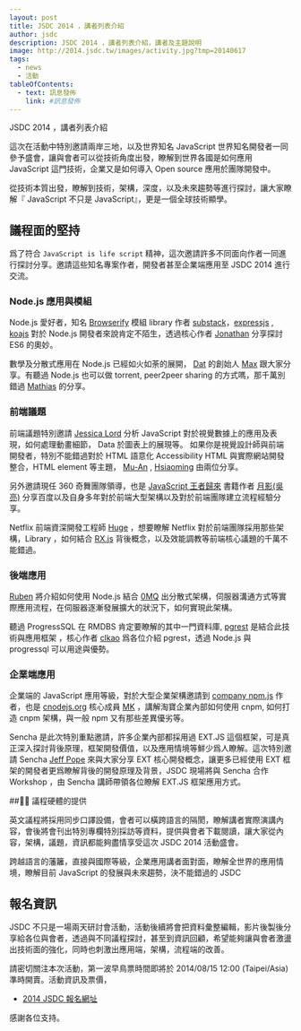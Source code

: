 ```yaml
---
layout: post
title: JSDC 2014 ，講者列表介紹
author: jsdc
description: JSDC 2014 ，講者列表介紹，講者及主題說明
image: http://2014.jsdc.tw/images/activity.jpg?tmp=20140617
tags:
  - news
  - 活動
tableOfContents:
  - text: 訊息發佈
    link: #訊息發佈
---
```


JSDC 2014 ，講者列表介紹

這次在活動中特別邀請兩岸三地，以及世界知名 JavaScript 世界知名開發者一同參予盛會，讓與會者可以從技術角度出發，瞭解到世界各國是如何應用 JavaScript 這門技術，企業又是如何導入 Open source 應用於團隊開發中。

從技術本質出發，瞭解到技術，架構，深度，以及未來趨勢等進行探討，讓大家瞭解『 JavaScript 不只是 JavaScript』，更是一個全球技術顯學。

## 議程面的堅持

爲了符合 `JavaScript is life script` 精神，這次邀請許多不同面向作者一同進行探討分享。邀請這些知名專案作者，開發者甚至企業端應用至 JSDC 2014 進行交流。

### Node.js 應用與模組

Node.js 愛好者，知名 [Browserify](http://browserify.org/) 模組 library 作者 [substack](https://github.com/substack/)，[expressjs](http://expressjs.com/) , [koajs](http://koajs.com/) 對於 Node.js 開發者來說肯定不陌生，透過核心作者 [Jonathan](https://github.com/jonathanong) 分享探討 ES6 的奧妙。

數學及分散式應用在 Node.js 已經如火如荼的展開， [Dat](http://dat-data.com/)  的創始人 [Max](https://github.com/maxogden) 跟大家分享。有聽過 Node.js 也可以做 torrent, peer2peer sharing 的方式嗎，那千萬別錯過 [Mathias](https://github.com/mafintosh) 的分享。

### 前端議題

前端議題特別邀請 [Jessica Lord](https://github.com/jlord) 分析 JavaScript 對於視覺數據上的應用及表現，如何處理動畫細節， Data 於圖表上的展現等。 如果你是視覺設計師與前端開發者，特別不能錯過對於 HTML 語意化 Accessibility HTML 與實際網站開發整合，HTML element 等主題， [Mu-An](https://github.com/muan) , [Hsiaoming](https://github.com/lepture) 由兩位分享。

另外邀請現任 360 奇舞團隊領導，也是 [JavaScript 王者歸來](http://book.douban.com/subject/3120034/) 書籍作者 [月影(吳亮)](https://github.com/akira-cn) 分享百度以及自身多年對於前端大型架構以及對於前端團隊建立流程經驗分享。

Netflix 前端資深開發工程師 [Huge](https://github.com/huang47) ，想要瞭解 Netflix 對於前端團隊採用那些架構，Library ，如何結合 [RX.js](https://github.com/Reactive-Extensions/RxJS) 背後概念，以及效能調教等前端核心議題的千萬不能錯過。

### 後端應用

[Ruben](https://github.com/soggie) 將介紹如何使用 Node.js 結合 [0MQ](http://zeromq.org/) 出分散式架構，伺服器溝通方式等實際應用流程，在伺服器逐漸發展擴大的狀況下，如何實現此架構。

聽過 ProgressSQL 在 RMDBS 肯定要瞭解的其中一門資料庫, [pgrest](https://github.com/pgrest/pgrest) 是結合此技術與應用框架 ，核心作者 [clkao](https://github.com/clkao) 爲各位介紹 pgrest，透過 Node.js 與 progressql 可以用途與優勢。

### 企業端應用

企業端的 JavaScript 應用等級，對於大型企業架構邀請到 [company npm.js](http://cnpmjs.org/) 作者，也是 [cnodejs.org](cnodejs.org) 核心成員 [MK](https://github.com/fengmk2) ，講解淘寶企業內部如何使用 cnpm, 如何打造 cnpm 架構，與一般 npm 又有那些差異優劣等。

Sencha 是此次特別重點邀請，許多企業內部都採用過 EXT.JS 這個框架，可是真正深入探討背後原理，框架開發價值，以及應用情境等鮮少爲人瞭解。這次特別邀請 Sencha [Jeff Pope](http://www.sencha.com/blog/P20) 來與大家分享 EXT 核心開發概念，讓更多已經使用 EXT 框架的開發者更爲瞭解背後的開發原理及背景，JSDC 現場將與 Sencha 合作 Workshop ，由 Sencha 講師帶領各位瞭解 EXT.JS 框架應用方式。

## 議程硬體的提供

英文議程將採用同步口譯設備，會者可以橫跨語言的隔閡，瞭解講者實際演講內容，會後將會刊出特別專欄特別採訪等資料，提供與會者下載閱讀，讓大家從內容，架構，議題，資訊都能夠盡情享受這次 JSDC 2014 活動盛會。

跨越語言的藩籬，直接與國際等級，企業應用講者面對面，瞭解全世界的應用情境，瞭解目前 JavaScript 的發展與未來趨勢，決不能錯過的 JSDC

## 報名資訊

JSDC 不只是一場兩天研討會活動，活動後續將會把資料彙整編輯，影片後製後分享給各位與會者，透過與不同議程探討，甚至到資訊回顧，希望能夠讓與會者激盪出技術面的強化，同時也刺激出應用端，架構，流程端的改善。

請密切關注本次活動，第一波早鳥票時間即將於 2014/08/15 12:00 (Taipei/Asia) 準時開賣。活動資訊及票價，

 * [2014 JSDC 報名網址](http://jsdc-tw.kktix.cc/events/jsdc2014?_ga=1.78021847.2126990749.1398015571)

感謝各位支持。
